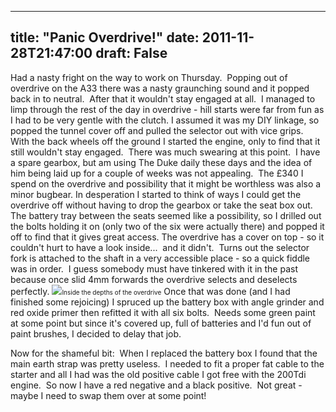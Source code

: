 
---
title: "Panic Overdrive!"
date: 2011-11-28T21:47:00
draft: False
---

Had a nasty fright on the way to work on Thursday.  Popping out of overdrive on the A33 there was a nasty graunching sound and it popped back in to neutral.  After that it wouldn't stay engaged at all.  I managed to limp through the rest of the day in overdrive - hill starts were far from fun as I had to be very gentle with the clutch.
I assumed it was my DIY linkage, so popped the tunnel cover off and pulled the selector out with vice grips.  With the back wheels off the ground I started the engine, only to find that it still wouldn't stay engaged.  There was much swearing at this point.  I have a spare gearbox, but am using The Duke daily these days and the idea of him being laid up for a couple of weeks was not appealing.  The £340 I spend on the overdrive and possibility that it might be worthless was also a minor bugbear.
In desperation I started to think of ways I could get the overdrive off without having to drop the gearbox or take the seat box out.  The battery tray between the seats seemed like a possibility, so I drilled out the bolts holding it on (only two of the six were actually there) and popped it off to find that it gives great access.
The overdrive has a cover on top - so it couldn't hurt to have a look inside...  and it didn't.  Turns out the selector fork is attached to the shaft in a very accessible place - so a quick fiddle was in order.  I guess somebody must have tinkered with it in the past because once slid 4mm forwards the overdrive selects and deselects perfectly.
[<img src="http://4.bp.blogspot.com/-_9X9u_TQfCc/TtP6Z2np9II/AAAAAAAACWc/EX46Zo-6G5U/s320/IMG_2662.JPG"/>](http://4.bp.blogspot.com/-_9X9u_TQfCc/TtP6Z2np9II/AAAAAAAACWc/EX46Zo-6G5U/s1600/IMG_2662.JPG)<span style="font-size: x-small;">Inside the depths of the overdrive</span>
Once that was done (and I had finished some rejoicing) I spruced up the battery box with angle grinder and red oxide primer then refitted it with all six bolts.  Needs some green paint at some point but since it's covered up, full of batteries and I'd fun out of paint brushes, I decided to delay that job.

Now for the shameful bit:  When I replaced the battery box I found that the main earth strap was pretty useless.  I needed to fit a proper fat cable to the starter and all I had was the old positive cable I got free with the 200Tdi engine.  So now I have a red negative and a black positive.  Not great - maybe I need to swap them over at some point!